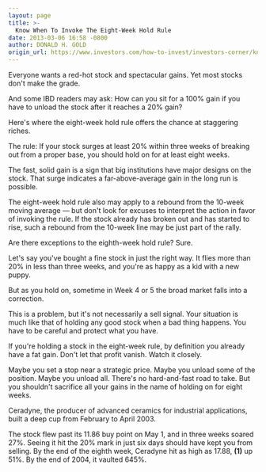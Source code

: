 ```yaml
---
layout: page
title: >-
  Know When To Invoke The Eight-Week Hold Rule
date: 2013-03-06 16:58 -0800
author: DONALD H. GOLD
origin_url: https://www.investors.com/how-to-invest/investors-corner/know-when-to-invoke-the-eight-week-hold-rule
---
```





Everyone wants a red-hot stock and spectacular gains. Yet most stocks don't make the grade.


And some IBD readers may ask: How can you sit for a 100% gain if you have to unload the stock after it reaches a 20% gain?


Here's where the eight-week hold rule offers the chance at staggering riches.


The rule: If your stock surges at least 20% within three weeks of breaking out from a proper base, you should hold on for at least eight weeks.


The fast, solid gain is a sign that big institutions have major designs on the stock. That surge indicates a far-above-average gain in the long run is possible.


The eight-week hold rule also may apply to a rebound from the 10-week moving average — but don't look for excuses to interpret the action in favor of invoking the rule. If the stock already has broken out and has started to rise, such a rebound from the 10-week line may be just part of the rally.


Are there exceptions to the eighth-week hold rule? Sure.


Let's say you've bought a fine stock in just the right way. It flies more than 20% in less than three weeks, and you're as happy as a kid with a new puppy.


But as you hold on, sometime in Week 4 or 5 the broad market falls into a correction.


This is a problem, but it's not necessarily a sell signal. Your situation is much like that of holding any good stock when a bad thing happens. You have to be careful and protect what you have.


If you're holding a stock in the eight-week rule, by definition you already have a fat gain. Don't let that profit vanish. Watch it closely.


Maybe you set a stop near a strategic price. Maybe you unload some of the position. Maybe you unload all. There's no hard-and-fast road to take. But you shouldn't sacrifice all your gains in the name of holding on for eight weeks.


Ceradyne, the producer of advanced ceramics for industrial applications, built a deep cup from February to April 2003.


The stock flew past its 11.86 buy point on May 1, and in three weeks soared 27%. Seeing it hit the 20% mark in just six days should have kept you from selling. By the end of the eighth week, Ceradyne hit as high as 17.88, **(1)** up 51%. By the end of 2004, it vaulted 645%.




